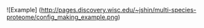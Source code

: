 ![Example] (http://pages.discovery.wisc.edu/~jshin/multi-species-proteome/config_making_example.png)
